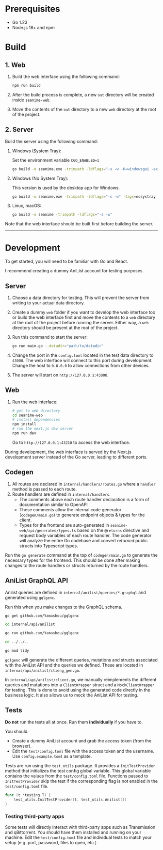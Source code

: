 # Prerequisites

- Go 1.23
- Node.js 18+ and npm

# Build

## 1. Web

1. Build the web interface using the following command:

	```bash
	npm run build
	```

2. After the build process is complete, a new `out` directory will be created inside `seanime-web`.

3. Move the contents of the `out` directory to a new `web` directory at the root of the project.

## 2. Server

Build the server using the following command:

1. Windows (System Tray):

	Set the environment variable `CGO_ENABLED=1`
	```bash
	go build -o seanime.exe -trimpath -ldflags="-s -w -H=windowsgui -extldflags '-static'"
	```
2. Windows (No System Tray):

	This version is used by the desktop app for Windows.

	```bash
	go build -o seanime.exe -trimpath -ldflags="-s -w" -tags=nosystray
	```

3. Linux, macOS:

	```bash
	go build -o seanime -trimpath -ldflags="-s -w"
	```
 
Note that the web interface should be built first before building the server.

---

# Development

To get started, you will need to be familiar with Go and React.

I recommend creating a dummy AniList account for testing purposes.

## Server

1. Choose a data directory for testing.
This will prevent the server from writing to your actual data directory.

2. Create a dummy `web` folder if you want to develop the web interface too or build the web interface first and move the contents to a `web` directory at the root of the project before running the server.
Either way, a `web` directory should be present at the root of the project.
3. Run this command to start the server:
	```bash
	go run main.go --datadir="path/to/datadir"
	```

4. Change the port in the `config.toml` located in the test data directory to `43000`. The web interface will connect to this port during development. Change the host to `0.0.0.0` to allow connections from other devices.

5. The server will start on `http://127.0.0.1:43000`.

## Web

1. Run the web interface:

	```bash
	# get to web directory
	cd seanime-web
	# install dependencies
	npm install
	# run the next.js dev server
	npm run dev
	```
	
	Go to `http://127.0.0.1:43210` to access the web interface.

During development, the web interface is served by the Next.js development server instead of the Go server,
leading to different ports.

## Codegen

1. All routes are declared in `internal/handlers/routes.go` where a `handler` method is passed to each route.
2. Route handlers are defined in `internal/handlers`.
   - The comments above each route handler declaration is a form of documentation similar to OpenAPI
   - These comments allow the internal code generator (`codegen/main.go`) to generate endpoint objects & types for the client.
   - Types for the frontend are auto-generated in `seanime-web/api/generated/types.ts` based on the `@returns` directive and request body variables of each route handler. The code generator will analyze the entire Go codebase and convert _returned_ public structs into Typescript types.

Run the `go generate` command at the top of `codegen/main.go` to generate the necessary types for the frontend.
This should be done after making changes to the route handlers or structs returned by the route handlers.


## AniList GraphQL API

Anilist queries are defined in `internal/anilist/queries/*.graphql` and generated using `gqlgenc`.

Run this when you make changes to the GraphQL schema.

```bash
go get github.com/Yamashou/gqlgenc
```
```bash
cd internal/api/anilist
```
```bash
go run github.com/Yamashou/gqlgenc
```
```bash
cd ../../..
```
```bash
go mod tidy
```

`gqlgenc` will generate the different queries, mutations and structs associated with the AniList API and the queries we defined.
These are located in `internal/api/anilist/clieng_gen.go`.


In `internal/api/anilist/client.go`, we manually reimplements the different queries and mutations into a `ClientWrapper` struct and a `MockClientWrapper` for testing.
This is done to avoid using the generated code directly in the business logic. It also allows us to mock the AniList API for testing.

## Tests

**Do not** run the tests all at once. Run them **individually** if you have to.

You should:
- Create a dummy AniList account and grab the access token (from the browser).
- Edit the `test/config.toml` file with the access token and the username. Use `config.example.toml` as a template.

Tests are run using the `test_utils` package. It provides a `InitTestProvider` method that initializes the test config global variable.
This global variable contains the values from the `test/config.toml` file.
Functions passed to `InitTestProvider` skip the test if the corresponding flag is not enabled in the `test/config.toml` file.

```go
func (t *testing.T) {
	test_utils.InitTestProvider(t, test_utils.Anilist())
}
```


### Testing third-party apps

Some tests will directly interact with third-party apps such as Transmission and qBittorrent. You should have them installed and running on your machine.
Edit the `test/config.toml` file and individual tests to match your setup (e.g. port, password, files to open, etc.)

